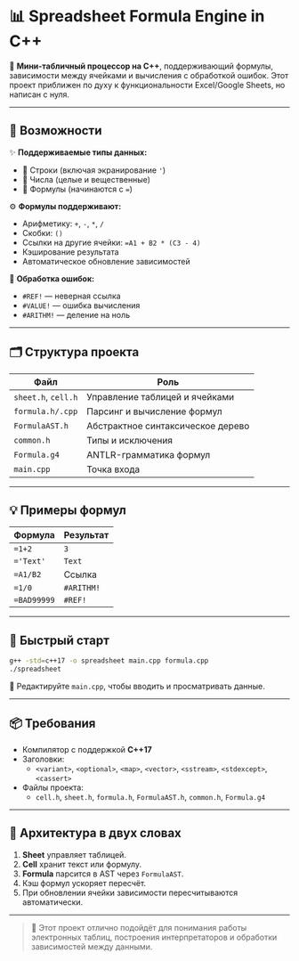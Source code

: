 # 📊 Spreadsheet Formula Engine in C++

🧮 **Мини-табличный процессор на C++**, поддерживающий формулы, зависимости между ячейками и вычисления с обработкой ошибок. Этот проект приближен по духу к функциональности Excel/Google Sheets, но написан с нуля.

---

## 🔧 Возможности

✨ **Поддерживаемые типы данных:**

- 📜 Строки (включая экранирование `'`)
- 🔢 Числа (целые и вещественные)
- 🧠 Формулы (начинаются с `=`)

⚙️ **Формулы поддерживают:**

- Арифметику: `+`, `-`, `*`, `/`
- Скобки: `()`
- Ссылки на другие ячейки: `=A1 + B2 * (C3 - 4)`
- Кэширование результата
- Автоматическое обновление зависимостей

🛑 **Обработка ошибок:**

- `#REF!` — неверная ссылка
- `#VALUE!` — ошибка вычисления
- `#ARITHM!` — деление на ноль

---

## 🗂 Структура проекта

| Файл | Роль |
|------|------|
| `sheet.h`, `cell.h` | Управление таблицей и ячейками |
| `formula.h/.cpp` | Парсинг и вычисление формул |
| `FormulaAST.h` | Абстрактное синтаксическое дерево |
| `common.h` | Типы и исключения |
| `Formula.g4` | ANTLR-грамматика формул |
| `main.cpp` | Точка входа |

---

## 💡 Примеры формул

| Формула     | Результат      |
|-------------|----------------|
| `=1+2`      | `3`            |
| `='Text'`   | `Text`         |
| `=A1/B2`    | Ссылка         |
| `=1/0`      | `#ARITHM!`     |
| `=BAD99999` | `#REF!`        |

---

## 🚀 Быстрый старт

```bash
g++ -std=c++17 -o spreadsheet main.cpp formula.cpp
./spreadsheet
```

🔁 Редактируйте `main.cpp`, чтобы вводить и просматривать данные.

---

## 📦 Требования

- Компилятор с поддержкой **C++17**
- Заголовки:
  - `<variant>`, `<optional>`, `<map>`, `<vector>`, `<sstream>`, `<stdexcept>`, `<cassert>`
- Файлы проекта:
  - `cell.h`, `sheet.h`, `formula.h`, `FormulaAST.h`, `common.h`, `Formula.g4`

---

## 🧠 Архитектура в двух словах

1. **Sheet** управляет таблицей.
2. **Cell** хранит текст или формулу.
3. **Formula** парсится в AST через `FormulaAST`.
4. Кэш формул ускоряет пересчёт.
5. При обновлении ячейки зависимости пересчитываются автоматически.

---

> 📘 Этот проект отлично подойдёт для понимания работы электронных таблиц, построения интерпретаторов и обработки зависимостей между данными.